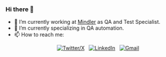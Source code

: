 ### Hi there 👋

<!--
**gemalm/gemalm** is a ✨ _special_ ✨ repository because its `README.md` (this file) appears on your GitHub profile.

Here are some ideas to get you started:

- 🔭 I’m currently working on ...
- 🌱 I’m currently learning ...
- 👯 I’m looking to collaborate on ...
- 🤔 I’m looking for help with ...
- 💬 Ask me about ...
- 📫 How to reach me: ...
- 😄 Pronouns: ...
- ⚡ Fun fact: ...
-->

- 🔭 I’m currently working at [Mindler](https://mindler.se/) as QA and Test Specialist.
- 🌱 I’m currently specializing in QA automation.
- 📫 How to reach me:
<div align="center">

[![Twitter/X](https://skillicons.dev/icons?i=twitter)](https://twitter.com/gemalm) &nbsp;
[![LinkedIn](https://skillicons.dev/icons?i=linkedin)](https://www.linkedin.com/in/gemalm/) &nbsp;
[![Gmail](https://skillicons.dev/icons?i=gmail)](mailto:gema.lopez.munoz@gmail.com?subject=Hello%20Gema,%20From%20Github)

</div>
